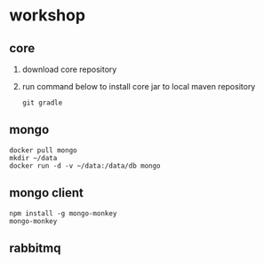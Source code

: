 # workshop

## core
1. download core repository
1. run command below to install core jar to local maven repository

	```
	git gradle
	```
## mongo
```
docker pull mongo
mkdir ~/data
docker run -d -v ~/data:/data/db mongo
```
## mongo client
```
npm install -g mongo-monkey
mongo-monkey
```

## rabbitmq
```

```
